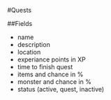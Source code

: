 #Quests

##Fields
- name
- description
- location
- experiance points in XP
- time to finish quest
- items and chance in %
- monster and chance in %
- status (active, quest, inactive)
